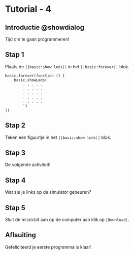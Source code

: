 # Tutorial - 4

## Introductie @showdialog
Tijd om te gaan programmeren!

## Stap 1
Plaats de ``||basic:show leds||`` in het ``||basic:forever||`` blok.

```blocks
basic.forever(function () {
    basic.showLeds(`
        . . . . .
        . . . . .
        . . . . .
        . . . . .
        . . . . .
        `)
})
```
## Stap 2
Teken een figuurtje in het ``||basic:show leds||`` blok.

## Stap 3
De volgende activiteit!

## Stap 4
Wat zie je links op de simulator gebeuren?

## Stap 5
Sluit de micro:bit aan op de computer aan klik op ``|Download|``.

## Aflsuiting
Gefeliciteerd je eerste programma is klaar!
